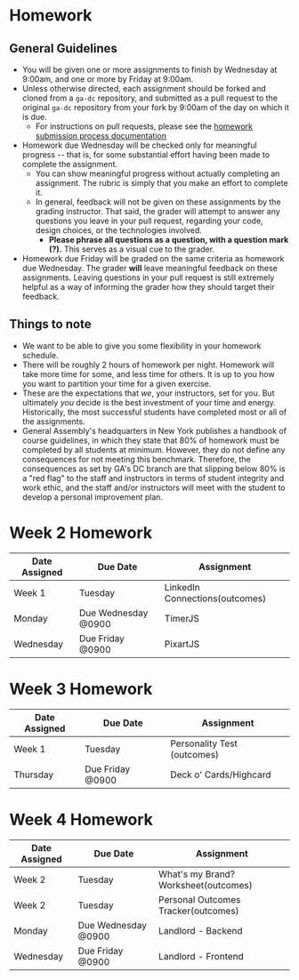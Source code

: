 # Homework

## General Guidelines
- You will be given one or more assignments to finish by Wednesday at 9:00am, and one or more by Friday at 9:00am.
- Unless otherwise directed, each assignment should be forked and cloned from a `ga-dc` repository, and submitted as a pull request to the original `ga-dc` repository from your fork by 9:00am of the day on which it is due.
  - For instructions on pull requests, please see the [homework submission process documentation](https://github.com/ga-dc/wdi7/blob/master/homework/submission-process.md)
- Homework due Wednesday will be checked only for meaningful progress -- that is, for some substantial effort having been made to complete the assignment.
  - You can show meaningful progress without actually completing an assignment. The rubric is simply that you make an effort to complete it.
  - In general, feedback will not be given on these assignments by the grading instructor. That said, the grader will attempt to answer any questions you leave in your pull request, regarding your code, design choices, or the technologies involved.
    - **Please phrase all questions as a question, with a question mark (?).** This serves as a visual cue to the grader.
- Homework due Friday will be graded on the same criteria as homework due Wednesday. The grader **will** leave meaningful feedback on these assignments. Leaving questions in your pull request is still extremely helpful as a way of informing the grader how they should target their feedback.

## Things to note
- We want to be able to give you some flexibility in your homework schedule.
- There will be roughly 2 hours of homework per night. Homework will take more time for some, and less time for others. It is up to you how you want to partition your time for a given exercise.
- These are the expectations that *we*, your instructors, set for you. But ultimately *you* decide is the best investment of your time and energy. Historically, the most successful students have completed most or all of the assignments.
- General Assembly's headquarters in New York publishes a handbook of course guidelines, in which they state that 80% of homework must be completed by all students at minimum. However, they do not define any consequences for not meeting this benchmark. Therefore, the consequences as set by GA's DC branch are that slipping below 80% is a "red flag" to the staff and instructors in terms of student integrity and work ethic, and the staff and/or instructors will meet with the student to develop a personal improvement plan.

# Week 2 Homework

| Date Assigned | Due Date                          | Assignment|
|---------------|--------------------------------|-----------|
| Week 1         | Tuesday                 | LinkedIn Connections(outcomes) |
| Monday        | Due Wednesday @0900                 | TimerJS |
| Wednesday     | Due Friday @0900                    | PixartJS |

# Week 3 Homework
| Date Assigned | Due Date                          | Assignment|
|---------------|--------------------------------|-----------|
| Week 1 | Tuesday | Personality Test (outcomes)
| Thursday        | Due Friday @0900                 | Deck o' Cards/Highcard |

# Week 4 Homework
| Date Assigned | Due Date                          | Assignment|
|---------------|--------------------------------|-----------|
| Week 2 | Tuesday | What's my Brand? Worksheet(outcomes)|
| Week 2 | Tuesday | Personal Outcomes Tracker(outcomes)|
| Monday       | Due Wednesday @0900               | Landlord - Backend |
| Wednesday       | Due Friday @0900               | Landlord - Frontend |
